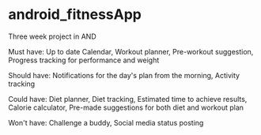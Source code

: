# android_fitnessApp
Three week project in AND


Must have:
Up to date Calendar,
Workout planner,
Pre-workout suggestion,
Progress tracking for performance and weight

Should have:
Notifications for the day's plan from the morning,
Activity tracking

Could have:
Diet planner,
Diet tracking,
Estimated time to achieve results,
Calorie calculator,
Pre-made suggestions for both diet and workout plan

Won't have:
Challenge a buddy,
Social media status posting
